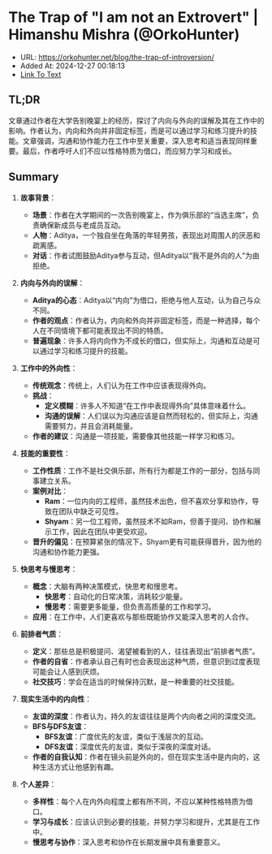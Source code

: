 # The Trap of "I am not an Extrovert" | Himanshu Mishra (@OrkoHunter)
- URL: https://orkohunter.net/blog/the-trap-of-introversion/
- Added At: 2024-12-27 00:18:13
- [Link To Text](2024-12-27-the-trap-of-i-am-not-an-extrovert-himanshu-mishra-(@orkohunter)_raw.md)

## TL;DR
文章通过作者在大学告别晚宴上的经历，探讨了内向与外向的误解及其在工作中的影响。作者认为，内向和外向并非固定标签，而是可以通过学习和练习提升的技能。文章强调，沟通和协作能力在工作中至关重要，深入思考和适当表现同样重要。最后，作者呼吁人们不应以性格特质为借口，而应努力学习和成长。

## Summary
1. **故事背景**：
   - **场景**：作者在大学期间的一次告别晚宴上，作为俱乐部的“当选主席”，负责确保新成员与老成员互动。
   - **人物**：Aditya，一个独自坐在角落的年轻男孩，表现出对周围人的厌恶和疏离感。
   - **对话**：作者试图鼓励Aditya参与互动，但Aditya以“我不是外向的人”为由拒绝。

2. **内向与外向的误解**：
   - **Aditya的心态**：Aditya以“内向”为借口，拒绝与他人互动，认为自己与众不同。
   - **作者的观点**：作者认为，内向和外向并非固定标签，而是一种选择，每个人在不同情境下都可能表现出不同的特质。
   - **普遍现象**：许多人将内向作为不成长的借口，但实际上，沟通和互动是可以通过学习和练习提升的技能。

3. **工作中的外向性**：
   - **传统观念**：传统上，人们认为在工作中应该表现得外向。
   - **挑战**：
     - **定义模糊**：许多人不知道“在工作中表现得外向”具体意味着什么。
     - **沟通的误解**：人们误以为沟通应该是自然而轻松的，但实际上，沟通需要努力，并且会消耗能量。
   - **作者的建议**：沟通是一项技能，需要像其他技能一样学习和练习。

4. **技能的重要性**：
   - **工作性质**：工作不是社交俱乐部，所有行为都是工作的一部分，包括与同事建立关系。
   - **案例对比**：
     - **Ram**：一位内向的工程师，虽然技术出色，但不喜欢分享和协作，导致在团队中缺乏可见性。
     - **Shyam**：另一位工程师，虽然技术不如Ram，但善于提问、协作和展示工作，因此在团队中更受欢迎。
   - **晋升的偏见**：在预算紧张的情况下，Shyam更有可能获得晋升，因为他的沟通和协作能力更强。

5. **快思考与慢思考**：
   - **概念**：大脑有两种决策模式，快思考和慢思考。
     - **快思考**：自动化的日常决策，消耗较少能量。
     - **慢思考**：需要更多能量，但负责高质量的工作和学习。
   - **应用**：在工作中，人们更喜欢与那些既能协作又能深入思考的人合作。

6. **前排者气质**：
   - **定义**：那些总是积极提问、渴望被看到的人，往往表现出“前排者气质”。
   - **作者的自省**：作者承认自己有时也会表现出这种气质，但意识到过度表现可能会让人感到厌烦。
   - **社交技巧**：学会在适当的时候保持沉默，是一种重要的社交技能。

7. **现实生活中的内向性**：
   - **友谊的深度**：作者认为，持久的友谊往往是两个内向者之间的深度交流。
   - **BFS与DFS友谊**：
     - **BFS友谊**：广度优先的友谊，类似于浅层次的互动。
     - **DFS友谊**：深度优先的友谊，类似于深夜的深度对话。
   - **作者的自我认知**：作者在镜头前是外向的，但在现实生活中是内向的，这种生活方式让他感到有趣。

8. **个人差异**：
   - **多样性**：每个人在内外向程度上都有所不同，不应以某种性格特质为借口。
   - **学习与成长**：应该认识到必要的技能，并努力学习和提升，尤其是在工作中。
   - **慢思考与协作**：深入思考和协作在长期发展中具有重要意义。
